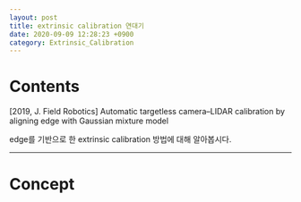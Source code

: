 ```yaml
---
layout: post
title: extrinsic calibration 연대기
date: 2020-09-09 12:28:23 +0900
category: Extrinsic_Calibration
---
```

# Contents

[2019, J. Field Robotics] Automatic targetless camera–LIDAR calibration by aligning edge with Gaussian mixture model

edge를 기반으로 한 extrinsic calibration 방법에 대해 알아봅시다.

---

# Concept
